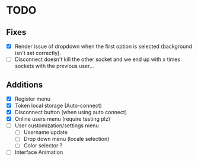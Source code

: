 # TODO

## Fixes

- [x] Render issue of dropdown when the first option is selected (background isn't set correctly).
- [ ] Disconnect doesn't kill the other socket and we end up with x times sockets with the previous user...

## Additions

- [x] Register menu
- [x] Token local storage (Auto-connect)
- [x] Disconnect button (when using auto connect)
- [x] Online users menu (require testing plz)
- [ ] User customization/settings menu
    - [ ] Username update
    - [ ] Drop down menu (locale selection)
    - [ ] Color selector ?
- [ ] Interface Animation
